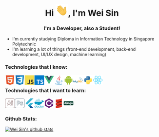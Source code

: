 <h1 align="center">Hi <img src="https://raw.githubusercontent.com/ABSphreak/ABSphreak/master/gifs/Hi.gif" width="40px" />, I'm Wei Sin</h1>
<h3 align="center">I'm a Developer, also a Student!</h3>

- I'm currently studying Diploma in Information Technology in Singapore Polytechnic
- I'm learning a lot of things (front-end development, back-end development, UI/UX design, machine learning)

### Technologies that I know:

<img align="left" alt="HTML5" width="32px" src="https://raw.githubusercontent.com/devicons/devicon/master/icons/html5/html5-original.svg" />
<img align="left" alt="CSS3" width="32px" src="https://raw.githubusercontent.com/devicons/devicon/master/icons/css3/css3-original.svg" />
<img align="left" alt="Javascript" width="32px" src="https://raw.githubusercontent.com/devicons/devicon/master/icons/javascript/javascript-original.svg">
<img align="left" alt="Typescript" width="32px" src="https://raw.githubusercontent.com/devicons/devicon/master/icons/typescript/typescript-original.svg">
<img align="left" alt="Vue" width="32px" src="https://raw.githubusercontent.com/devicons/devicon/master/icons/vuejs/vuejs-original.svg">
<img align="left" alt="Java" width="32px" src="https://raw.githubusercontent.com/devicons/devicon/master/icons/java/java-original.svg">
<img align="left" alt="Android Development" width="32px" src="https://raw.githubusercontent.com/devicons/devicon/master/icons/android/android-plain.svg">
<img align="left" alt="MySQL" width="32px" src="https://raw.githubusercontent.com/devicons/devicon/master/icons/mysql/mysql-original-wordmark.svg">
<img align="left" alt="Python" width="32px" src="https://raw.githubusercontent.com/devicons/devicon/master/icons/python/python-original.svg">
<img align="left" alt="React" width="32px" src="https://raw.githubusercontent.com/devicons/devicon/master/icons/react/react-original.svg">

<br />

### Technologies that I want to learn:

<img align="left" alt="Illustrator" width="32px" src="https://raw.githubusercontent.com/devicons/devicon/master/icons/illustrator/illustrator-line.svg">
<img align="left" alt="Photoshop" width="32px" src="https://raw.githubusercontent.com/devicons/devicon/master/icons/photoshop/photoshop-line.svg">
<img align="left" alt="Flutter" width="32px" src="https://raw.githubusercontent.com/devicons/devicon/master/icons/flutter/flutter-original.svg">
<img align="left" alt="Docker" width="32px" src="https://raw.githubusercontent.com/devicons/devicon/master/icons/docker/docker-plain-wordmark.svg">
<img align="left" alt="C#" width="32px" src="https://raw.githubusercontent.com/devicons/devicon/master/icons/csharp/csharp-plain.svg">
<img align="left" alt="Scala" width="32px" src="https://raw.githubusercontent.com/devicons/devicon/master/icons/scala/scala-original.svg">
<img align="left" alt="Django" width="32px" src="https://raw.githubusercontent.com/devicons/devicon/master/icons/django/django-original.svg">

<br/>
<br/>

### Github Stats:

[![Wei Sin's github stats](https://github-readme-stats.vercel.app/api?username=weisintai&show_icons=true&theme=onedark&count_private=true)](https://github.com/weisintai)
